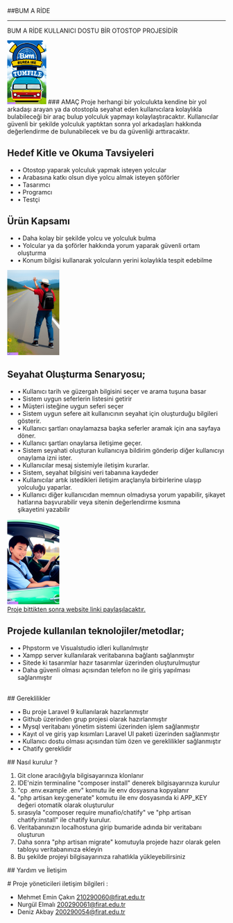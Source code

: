 ##BUM A RİDE

------------

BUM A RİDE KULLANICI DOSTU BİR OTOSTOP PROJESİDİR        

<img src="public/images/otostop3.jpg" width="90" heigt="90"> 
### AMAÇ 
Proje herhangi bir yolculukta kendine bir yol arkadaşı arayan ya da otostopla seyahat eden kullanıcılara kolaylıkla bulabileceği bir araç bulup yolculuk yapmayı kolaylaştıracaktır. Kullanıcılar güvenli bir şekilde yolculuk yaptıktan sonra yol arkadaşları hakkında değerlendirme de bulunabilecek ve bu da güvenliği arttıracaktır.

## Hedef Kitle ve Okuma Tavsiyeleri
<p>
 <ul>
 <li> •	Otostop yaparak yolculuk yapmak isteyen yolcular </li>
 <li> •	Arabasına katkı olsun diye yolcu almak isteyen şöförler </li>
 <li> •	Tasarımcı </li>
 <li> •	Programcı </li>
 <li> •	Testçi </li>
 </ul>

</p>

## Ürün Kapsamı
<p>
  <ul>
  <li> •	Daha kolay bir şekilde yolcu ve yolculuk bulma </li>
  <li> •	Yolcular ya da şoförler hakkında yorum yaparak güvenli ortam oluşturma </li>
  <li> •	Konum bilgisi kullanarak yolcuların yerini kolaylıkla tespit edebilme </li>
  </ul>
</p>
   



<img src="public/images/otostop.jpg" width="120" heigt="120">
      
## Seyahat Oluşturma Senaryosu;
 <p>
 <ul>
<li> •	Kullanıcı tarih ve güzergah bilgisini seçer ve arama tuşuna basar </li>
<li> •	Sistem uygun seferlerin listesini getirir </li>
<li> •	Müşteri isteğine uygun seferi seçer </li>
<li> •	Sistem uygun sefere ait kullanıcının seyahat için oluşturduğu bilgileri gösterir. </li>
<li> •	Kullanıcı şartları onaylamazsa başka seferler aramak için ana sayfaya döner. </li>
<li> •	Kullanıcı şartları onaylarsa iletişime geçer.</li>
<li> •	Sistem seyahati oluşturan kullanıcıya bildirim gönderip diğer kullanıcıyı onaylama izni ister. </li>
<li> •	Kullanıcılar mesaj sistemiyle iletişim kurarlar. </li>
<li> •	Sistem, seyahat bilgisini veri tabanına kaydeder </li>
<li> •	Kullanıcılar artık istedikleri iletişim araçlarıyla birbirlerine ulaşıp yolculuğu yaparlar. </li>
<li> •	Kullanıcı diğer kullanıcıdan memnun olmadıysa yorum yapabilir, şikayet hatlarına başvurabilir veya sitenin değerlendirme kısmına şikayetini yazabilir</li>
 </ul>
</p>

 <img src="public/images/otostop2.jpg" width="120" heigt="120"> <br>
 <a href=""> Proje bittikten sonra website linki paylaşılacaktır. </a> <br>
 
 ## Projede kullanılan teknolojiler/metodlar;
 <p>
 <ul>
<li> •	Phpstorm ve Visualstudio idleri kullanılmıştır </li>
<li> •	Xampp server kullanılarak veritabanına bağlantı sağlanmıştır </li>
<li> •	Sitede ki tasarımlar hazır tasarımlar üzerinden oluşturulmuştur </li>
<li> • Daha güvenli olması açısından telefon no ile giriş yapılması sağlanmıştır </li>
</ul>
</p> <br>
## Gereklilikler
 <p>
 <ul>
<li> •	Bu proje Laravel 9 kullanılarak hazırlanmıştır </li>
<li> •	Github üzerinden grup projesi olarak hazırlanmıştır </li>
<li> •	Mysql veritabanı yönetim sistemi üzerinden işlem sağlanmıştır </li>
<li> •  Kayıt ol ve giriş yap kısımları Laravel UI paketi üzerinden sağlanmıştır </li>
<li> •  Kullanıcı dostu olması açısından tüm özen ve gereklilikler sağlanmıştır </li>
<li> •  Chatify gereklidir </li>
</ul>
</p> 
## Nasıl kurulur ?     
 <p>
 <ol>
<li> Git clone aracılığıyla bilgisayarınıza klonlanır </li>
<li> IDE'nizin terminaline "composer install" denerek bilgisayarınıza kurulur </li>
<li> "cp .env.example .env" komutu ile env dosyasına kopyalanır </li>
<li> "php artisan key:generate" komutu ile env dosyasında ki APP_KEY değeri otomatik olarak oluşturulur </li>
<li> sırasıyla "composer require munafio/chatify" ve "php artisan chatify:install" ile chatify kurulur. </li>
<li> Veritabanınızın localhostuna girip bumaride adında bir veritabanı oluşturun </li>
<li> Daha sonra "php artisan migrate" komutuyla projede hazır olarak gelen tabloyu veritabanınıza ekleyin </li>
<li> Bu şekilde projeyi bilgisayarınıza rahatlıkla yükleyebilirsiniz </li>
</ol>
</p> 
## Yardım ve İletişim
<p>
# Proje yöneticileri iletişim bilgileri : <br>
<ul>
<li> Mehmet Emin Çakın <a href="mailto:210290060@firat.edu.tr"> 210290060@firat.edu.tr </a> </li>
<li> Nurgül Elmalı <a href="mailto:200290061@firat.edu.tr"> 200290061@firat.edu.tr </a> </li>
<li> Deniz Akbay <a href="mailto:210290054@firat.edu.tr"> 200290054@firat.edu.tr </a> </li>
</ul>
</p>
    
    
  
 


      


